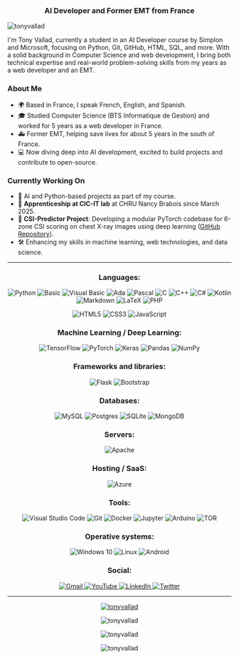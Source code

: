 <h3 align="center">AI Developer and Former EMT from France</h3>

<p align="left"> <img src="https://komarev.com/ghpvc/?username=tonyvallad&label=Profile%20views&color=0e75b6&style=flat" alt="tonyvallad" /> </p>

I'm Tony Vallad, currently a student in an AI Developer course by Simplon and Microsoft, focusing on Python, Git, GitHub, HTML, SQL, and more. With a solid background in Computer Science and web development, I bring both technical expertise and real-world problem-solving skills from my years as a web developer and an EMT.

### About Me
- 🌍 Based in France, I speak French, English, and Spanish.
- 🎓 Studied Computer Science (BTS Informatique de Gestion) and worked for 5 years as a web developer in France.
- 🚑 Former EMT, helping save lives for about 5 years in the south of France.
- 💻 Now diving deep into AI development, excited to build projects and contribute to open-source.

### Currently Working On
- 🤖 AI and Python-based projects as part of my course.
- 🏥 **Apprenticeship at CIC-IT lab** at CHRU Nancy Brabois since March 2025.
- 🔬 **CSI-Predictor Project**: Developing a modular PyTorch codebase for 6-zone CSI scoring on chest X-ray images using deep learning ([GitHub Repository](https://github.com/TonyVallad/CSI-Predictor)).
- 🛠️ Enhancing my skills in machine learning, web technologies, and data science.

---

<h3 align="center">Languages:</h3>
<p align="center">
  <img alt="Python" src="https://img.shields.io/badge/python-%2314354C.svg?style=for-the-badge&logo=python&logoColor=white"/>
  <img alt="Basic" src="https://img.shields.io/badge/basic-%2300599C.svg?style=for-the-badge&logo=basic&logoColor=white"/>
  <img alt="Visual Basic" src="https://img.shields.io/badge/visual%20basic-%236682B5.svg?style=for-the-badge&logo=visualbasic&logoColor=white"/>
  <img alt="Ada" src="https://img.shields.io/badge/ada-%230D6A93.svg?style=for-the-badge&logo=ada&logoColor=white"/>
  <img alt="Pascal" src="https://img.shields.io/badge/pascal-%23404040.svg?style=for-the-badge&logo=pascal&logoColor=white"/>
  <img alt="C" src="https://img.shields.io/badge/c-%2300599C.svg?style=for-the-badge&logo=c&logoColor=white"/>
  <img alt="C++" src="https://img.shields.io/badge/c++-%2300599C.svg?style=for-the-badge&logo=c%2B%2B&logoColor=white"/>
  <img alt="C#" src="https://img.shields.io/badge/c%23-%23239120.svg?style=for-the-badge&logo=c-sharp&logoColor=white"/>
  <img alt="Kotlin" src="https://img.shields.io/badge/kotlin-%230095D5.svg?style=for-the-badge&logo=kotlin&logoColor=white"/>
  <img alt="Markdown" src="https://img.shields.io/badge/markdown-%23000000.svg?style=for-the-badge&logo=markdown&logoColor=white"/>
  <img alt="LaTeX" src="https://img.shields.io/badge/latex-%23008080.svg?style=for-the-badge&logo=latex&logoColor=white"/>
  <img alt="PHP" src="https://img.shields.io/badge/php-%23777BB4.svg?style=for-the-badge&logo=php&logoColor=white"/>
</p>
<p align="center">
  <img alt="HTML5" src="https://img.shields.io/badge/html5-%23E34F26.svg?style=for-the-badge&logo=html5&logoColor=white"/>
  <img alt="CSS3" src="https://img.shields.io/badge/css3-%231572B6.svg?style=for-the-badge&logo=css3&logoColor=white"/>
  <img alt="JavaScript" src="https://img.shields.io/badge/javascript-%23323330.svg?style=for-the-badge&logo=javascript&logoColor=%23F7DF1E"/>
</p>

<h3 align="center">Machine Learning / Deep Learning:</h3>
<p align="center">
  <img alt="TensorFlow" src="https://img.shields.io/badge/TensorFlow-%23FF6F00.svg?style=for-the-badge&logo=TensorFlow&logoColor=white" />
  <img alt="PyTorch" src="https://img.shields.io/badge/PyTorch-%23EE4C2C.svg?style=for-the-badge&logo=PyTorch&logoColor=white" />
  <img alt="Keras" src="https://img.shields.io/badge/Keras-%23D00000.svg?style=for-the-badge&logo=Keras&logoColor=white"/>
  <img alt="Pandas" src="https://img.shields.io/badge/pandas-%23150458.svg?style=for-the-badge&logo=pandas&logoColor=white" />
  <img alt="NumPy" src="https://img.shields.io/badge/numpy-%23013243.svg?style=for-the-badge&logo=numpy&logoColor=white" />
</p>

<h3 align="center">Frameworks and libraries:</h3>
<p align="center">
  <img alt="Flask" src="https://img.shields.io/badge/flask-%23000.svg?style=for-the-badge&logo=flask&logoColor=white"/>
  <img alt="Bootstrap" src="https://img.shields.io/badge/bootstrap-%23563D7C.svg?style=for-the-badge&logo=bootstrap&logoColor=white"/>
</p>

<h3 align="center">Databases:</h3>
<p align="center">
  <img alt="MySQL" src="https://img.shields.io/badge/mysql-%23FF6F00.svg?style=for-the-badge&logo=mysql&logoColor=white"/>
  <img alt="Postgres" src ="https://img.shields.io/badge/postgres-%23316192.svg?style=for-the-badge&logo=postgresql&logoColor=white"/>
  <img alt="SQLite" src ="https://img.shields.io/badge/sqlite-%2307405e.svg?style=for-the-badge&logo=sqlite&logoColor=white"/>
  <img alt="MongoDB" src ="https://img.shields.io/badge/MongoDB-%234ea94b.svg?style=for-the-badge&logo=mongodb&logoColor=white"/>
</p>

<h3 align="center">Servers:</h3>
<p align="center">
  <img alt="Apache" src="https://img.shields.io/badge/apache-%23D42029.svg?style=for-the-badge&logo=apache&logoColor=white"/>
</p>

<h3 align="center">Hosting / SaaS:</h3>
<p align="center">
  <img alt="Azure" src="https://img.shields.io/badge/azure-%230072C6.svg?style=for-the-badge&logo=azure-devops&logoColor=white"/>
  <!-- <img alt="AWS" src="https://img.shields.io/badge/AWS-%23FF9900.svg?style=for-the-badge&logo=amazon-aws&logoColor=white"/> -->
</p>

<h3 align="center">Tools:</h3>
<p align="center">
  <img alt="Visual Studio Code" src="https://img.shields.io/badge/VisualStudioCode-0078d7.svg?style=for-the-badge&logo=visual-studio-code&logoColor=white"/>
  <img alt="Git" src="https://img.shields.io/badge/git-%23F05033.svg?style=for-the-badge&logo=git&logoColor=white"/>
  <img alt="Docker" src="https://img.shields.io/badge/docker-%230db7ed.svg?style=for-the-badge&logo=docker&logoColor=white"/>
  <img alt="Jupyter" src="https://img.shields.io/badge/Jupyter-%23F37626.svg?style=for-the-badge&logo=Jupyter&logoColor=white" />
  <img alt="Arduino" src="https://img.shields.io/badge/-Arduino-00979D?style=for-the-badge&logo=Arduino&logoColor=white"/>
  <img alt="TOR" src="https://img.shields.io/badge/tor-%237E4798.svg?style=for-the-badge&logo=tor-project&logoColor=white" />
</p>

<h3 align="center">Operative systems:</h3>
<p align="center">
  <img alt="Windows 10" src="https://img.shields.io/badge/Windows-0078D6?style=for-the-badge&logo=windows&logoColor=white" />
  <img alt="Linux" src="https://img.shields.io/badge/Linux-FCC624?style=for-the-badge&logo=linux&logoColor=black">
  <img alt="Android" src="https://img.shields.io/badge/Android-3DDC84?style=for-the-badge&logo=android&logoColor=white" />
</p>

<h3 align="center">Social:</h3>
<p align="center">
<a href="mailto:anthony.vallad.cps@gmail.com">
    <img alt="Gmail" src="https://img.shields.io/badge/anthony.vallad.cps@gmail.com-D14836?style=social&logo=gmail&logoColor=red" />
  </a>
  <a href="https://www.youtube.com/@TonyVallad" target="_blank">
    <img alt="YouTube" src="https://img.shields.io/badge/TonyVallad-%23FF0000.svg?style=social&logo=YouTube&logoColor=red" />
  </a>
  <a href="https://www.linkedin.com/in/anthony-vallad-1950a041/" target="_blank">
    <img alt="LinkedIn" src="https://img.shields.io/badge/Anthony_Vallad-%230077B5.svg?style=social&logo=linkedin&logoColor=blue" />
  </a>
  <a href="https://x.com/TonyVallad" target="_blank">
    <img alt="Twitter" src="https://img.shields.io/badge/TonyVallad-%231DA1F2.svg?style=social&logo=x&logoColor=blue" />
  </a>
  <!-- <img alt="Discord" src="https://img.shields.io/badge/%3CServer%3E-%237289DA.svg?style=for-the-badge&logo=discord&logoColor=white"/> -->
  <!-- <img alt="WhatsApp" src="https://img.shields.io/badge/WhatsApp-25D366?style=for-the-badge&logo=whatsapp&logoColor=white"/> -->
  <!-- <img alt="Reddit" src="https://img.shields.io/badge/Reddit-FF4500?style=for-the-badge&logo=reddit&logoColor=white" /> -->
</p>

---

<p align="center"> <a href="https://github.com/ryo-ma/github-profile-trophy"><img src="https://github-profile-trophy.vercel.app/?username=tonyvallad" alt="tonyvallad" /></a> </p>

<p align="center"><img src="https://github-readme-stats.vercel.app/api/top-langs?username=tonyvallad&show_icons=true&locale=en&layout=compact" alt="tonyvallad" /></p>

<p align="center"><img src="https://github-readme-stats.vercel.app/api?username=tonyvallad&show_icons=true&locale=en" alt="tonyvallad" /></p>

<p align="center"><img src="https://github-readme-streak-stats.herokuapp.com/?user=tonyvallad&" alt="tonyvallad" /></p>
